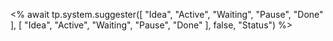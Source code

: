 <% await tp.system.suggester([
"Idea", 
"Active", 
"Waiting", 
"Pause", 
"Done"
], [
"Idea", 
"Active", 
"Waiting", 
"Pause", 
"Done"
], false, "Status") %>